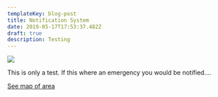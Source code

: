 ```yaml
---
templateKey: blog-post
title: Notification System
date: 2019-05-17T17:53:37.482Z
draft: true
description: Testing
---
```

![](/img/hydflush.jpeg)

This is only a test. If this where an emergency you would be notified....

[See map of area](/map?layer=Advisory&feature=1)
